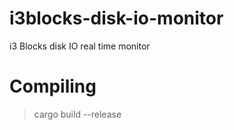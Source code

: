 # i3blocks-disk-io-monitor
i3 Blocks disk IO real time monitor



# Compiling

> cargo build --release